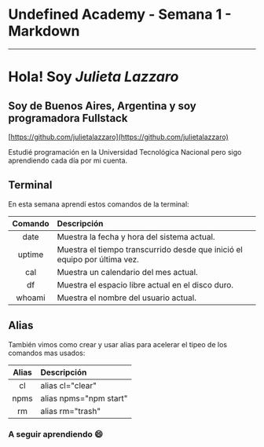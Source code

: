 # Undefined Academy - Semana 1 - Markdown

---

# Hola! Soy _Julieta Lazzaro_

## Soy de Buenos Aires, Argentina y soy programadora Fullstack

[https://github.com/julietalazzaro](https://github.com/julietalazzaro)

Estudié programación en la Universidad Tecnológica Nacional pero sigo aprendiendo cada día por mi cuenta.

## Terminal

En esta semana aprendí estos comandos de la terminal:

| Comando | Descripción                                                               |
| :-----: | :------------------------------------------------------------------------ |
|  date   | Muestra la fecha y hora del sistema actual.                               |
| uptime  | Muestra el tiempo transcurrido desde que inició el equipo por última vez. |
|   cal   | Muestra un calendario del mes actual.                                     |
|   df    | Muestra el espacio libre actual en el disco duro.                         |
| whoami  | Muestra el nombre del usuario actual.                                     |

## Alias

También vimos como crear y usar alias para acelerar el tipeo de los comandos mas usados:

| Alias | Descripción            |
| :---: | :--------------------- |
|  cl   | alias cl="clear"       |
| npms  | alias npms="npm start" |
|  rm   | alias rm="trash"       |

### A seguir aprendiendo :smile:
